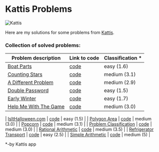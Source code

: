 # Kattis Problems

![Kattis](https://open.kattis.com/images/site/header/logo-empty.png?0bb770=)

Here are my solutions for some problems from  [Kattis](https://open.kattis.com/).

### Collection of solved problems:

| Problem description     | Link to code      | Classification *    |
| ------------- | ---------------- | -------- |
| [Boat Parts](https://open.kattis.com/problems/boatparts)          | [code](https://github.com/Propsowicz/Kattis-Solutions/blob/main/solutions/boatparts.py)         | easy (1.6)  |
| [Counting Stars](https://open.kattis.com/problems/countingstars)          | [code](https://github.com/Propsowicz/Kattis-Solutions/blob/main/solutions/countingstars.py)         | medium (3.1)  |
| [A Different Problem](https://open.kattis.com/problems/different)          | [code](https://github.com/Propsowicz/Kattis-Solutions/blob/main/solutions/different.py)         | medium (2.9)  |
| [Double Password](https://open.kattis.com/problems/doublepassword)          | [code](https://github.com/Propsowicz/Kattis-Solutions/blob/main/solutions/doublepassword.py)         | easy (1.5)  |
| [Early Winter](https://open.kattis.com/problems/earlywinter)          | [code](https://github.com/Propsowicz/Kattis-Solutions/blob/main/solutions/earlywinter.py)         | easy (1.7)  |
| [Help Me With The Game](https://open.kattis.com/problems/helpme)          | [code](https://github.com/Propsowicz/Kattis-Solutions/blob/main/solutions/helpme.py)         | medium (3.0)  |

| [IsItHalloween.com](https://open.kattis.com/problems/isithalloween)          | [code](https://github.com/Propsowicz/Kattis-Solutions/blob/main/solutions/isithalloween.py)         | easy (1.5)  |
| [Polygon Area](https://open.kattis.com/problems/polygonarea)          | [code](https://github.com/Propsowicz/Kattis-Solutions/blob/main/solutions/polygonarea.py)         | medium (3.0)  |
| [Popcorn](https://open.kattis.com/problems/popkorn)          | [code](https://github.com/Propsowicz/Kattis-Solutions/blob/main/solutions/popkorn.py)         | medium (3.1)  |
| [Problem Classification](https://open.kattis.com/problems/problemclassification)          | [code](https://github.com/Propsowicz/Kattis-Solutions/blob/main/solutions/problemclassification.py)         | medium (3.0)  |
| [Rational Arithmetic](https://open.kattis.com/problems/rationalarithmetic)          | [code](https://github.com/Propsowicz/Kattis-Solutions/blob/main/solutions/rationalarithmetic.py)         | medium (3.5)  |
| [Refrigerator Transport](https://open.kattis.com/problems/refrigerator)          | [code](https://github.com/Propsowicz/Kattis-Solutions/blob/main/solutions/refrigerator.py)         | easy (2.5)  |
| [Simple Arithmetic](https://open.kattis.com/problems/simplearithmetic)          | [code](https://github.com/Propsowicz/Kattis-Solutions/blob/main/solutions/simplearithmetic.py)         | medium (5)  |

*-by Kattis app
